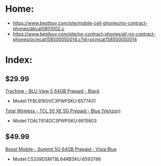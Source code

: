 # Home:
- https://www.bestbuy.com/site/mobile-cell-phones/no-contract-phones/abcat0801002.c
- https://www.bestbuy.com/site/no-contract-phones/all-no-contract-phones/pcmcat158500050014.c?id=pcmcat158500050014


# Index:
## $29.99
[Tracfone - BLU View 5 64GB Prepaid - Black](https://www.bestbuy.com/site/tracfone-blu-view-5-64gb-prepaid-black/6577431.p?skuId=6577431)
- Model:TFBLB160VC3PWPSKU:6577431

[Total Wireless - TCL 50 XE 5G Prepaid - Blue (Verizon)](https://www.bestbuy.com/site/total-wireless-tcl-50-xe-5g-prepaid-blue-verizon/6615803.p?skuId=6615803)
- Model:TOALT614DC3PWPSKU:6615803

## $49.99 
[Boost Mobile - Summit 5G 64GB Prepaid - Vista Blue](https://www.bestbuy.com/site/boost-mobile-summit-5g-64gb-prepaid-vista-blue/6593786.p?skuId=6593786)
- Model:CS339DSMTBL64RBSKU:6593786
